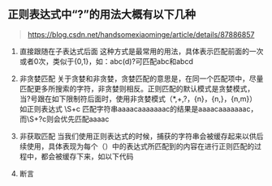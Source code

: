 ## 正则表达式中“?”的用法大概有以下几种
> https://blog.csdn.net/handsomexiaominge/article/details/87886857


1. 直接跟随在子表达式后面 
这种方式是最常用的用法，具体表示匹配前面的一次或者0次，类似于{0,1}，如：abc(d)?可匹配abc和abcd

2. 非贪婪匹配
关于贪婪和非贪婪，贪婪匹配的意思是，在同一个匹配项中，尽量匹配更多所搜索的字符，非贪婪则相反。正则匹配的默认模式是贪婪模式，当?号跟在如下限制符后面时，使用非贪婪模式（*,+,?，{n}，{n,}，{n,m}） 如正则表达式 \S+c 匹配字符串aaaacaaaaaaac的结果是aaaacaaaaaaac，而\S+?c则会优先匹配aaaac

3. 非获取匹配
当我们使用正则表达式的时候，捕获的字符串会被缓存起来以供后续使用，具体表现为每个（）中的表达式所匹配到的内容在进行正则匹配的过程中，都会被缓存下来，如以下代码


4. 断言